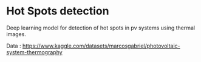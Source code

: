 # Hot Spots detection

Deep learning model for detection of hot spots in pv systems using thermal images.

Data : https://www.kaggle.com/datasets/marcosgabriel/photovoltaic-system-thermography